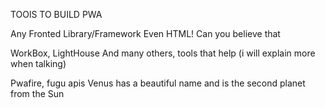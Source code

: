 TOOlS TO BUILD PWA

Any Fronted
Library/Framework
Even HTML! Can you believe that

WorkBox, LightHouse And many others, tools that help (i will
explain more when talking)

Pwafire, fugu apis Venus has a beautiful name and is the
second planet from the Sun
